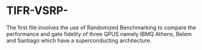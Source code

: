 # TIFR-VSRP-

The first file involves the use of Randomized Benchmarking to compare the performance and gate fidelity of three QPUS namely IBMQ Athens, Belem and Santiago which have a superconducting architecture.
